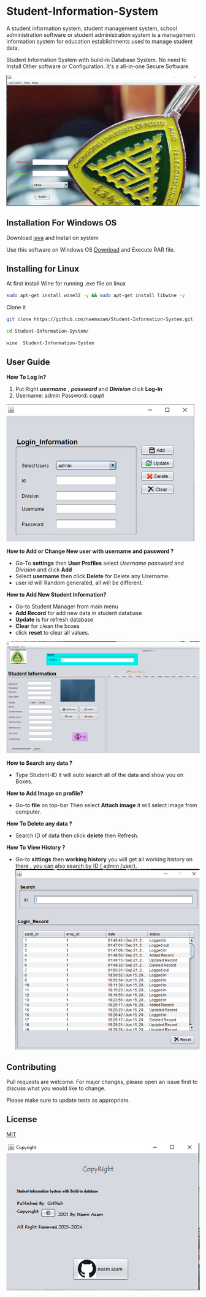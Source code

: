 # Student-Information-System

A student information system, student management system, school administration software or student administration system is a management information system for education establishments used to manage student data.

Student Information System with build-in Database System. No need to Install Other software or Configuration. It's a all-in-one Secure Software. 




![alt text](https://github.com/naemazam/Student-Information-System/blob/gh-pages/img/im.PNG?raw=true)

## Installation For Windows OS

Download [java](https://java.com/en/download/) and Install on system 

Use this software on Windows OS  [Download](https://github.com/naemazam/Student-Information-System/raw/main/Student%20Information%20System/Student%20Information%20System.exe) and Execute RAR file.


## Installing for Linux 

At first install Wine for running .exe file on linux 

```bash
sudo apt-get install wine32 -y && sudo apt-get install libwine -y

```
Clone it 
```bash
git clone https://github.com/naemazam/Student-Information-System.git

```

```bash
cd Student-Information-System/
```
```bash
wine  Student-Information-System

```


## User Guide

**How To Log In?** 
1. Put Right ***username*** , ***password*** and ***Division*** click **Log-In** 
2. Username: admin
Password: cqupt

![alt text](img/im4.PNG)

**How to Add or Change New user with username and password ?** 

 - Go-To **settings** then **User Profiles** select *Username* *password* and *Division* and click **Add** 
 - Select **username** then click **Delete** for Delete any Username.  
 - user id will Random generated, all will be different. 

**How to Add New Student Information?** 

 - Go-to Student Manager from main menu 
 - **Add Record** for add new data in student database 
 - **Update** is for refresh database 
 - **Clear** for clean the boxes 
 - click **reset** to clear all values. 

![alt text](img/im3.PNG)

**How to Search any data ?** 

 - Type  Student-ID it will auto search all of the data and show you on Boxes. 
 
 **How to Add Image on profile?** 

 - Go-to **file** on top-bar Then select **Attach image** it will select image from computer.   

 
 **How To Delete any data ?** 
 
 - Search ID of data then click **delete** then Refresh.

**How To View History ?** 

 - Go-to **sittings** then **working history**  you will get all working history on there , you can also 
 search by ID ( admin /user). 
![alt text](img/im5.PNG)
## Contributing
Pull requests are welcome. For major changes, please open an issue first to discuss what you would like to change.

Please make sure to update tests as appropriate.

## License
[MIT](https://choosealicense.com/licenses/mit/)

![alt text](img/im6.PNG)
